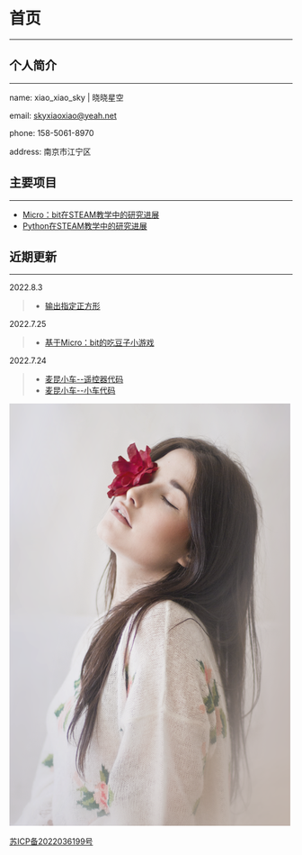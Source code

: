 # 首页

---

## 个人简介

---
name: xiao_xiao_sky | 晓晓星空

email: skyxiaoxiao@yeah.net

phone: 158-5061-8970

address: 南京市江宁区

## 主要项目

---

+ [Micro：bit在STEAM教学中的研究进展](https://songxiao1018.github.io/steam-micro-bit/)
+ [Python在STEAM教学中的研究进展](https://songxiao1018.github.io/steam-python/)

## 近期更新

---

2022.8.3

> + [输出指定正方形](https://songxiao1018.github.io/python-draw/question1)

2022.7.25

> + [基于Micro：bit的吃豆子小游戏](https://songxiao1018.github.io/micro-bit-eat-ben/)

2022.7.24

> + [麦昆小车--遥控器代码](https://songxiao1018.github.io/micro-bit-out-car/)
> + [麦昆小车--小车代码](https://songxiao1018.github.io/micro-bit-in-car/)

![1](./imgs/1.png)

[苏ICP备2022036199号](https://beian.miit.gov.cn/)